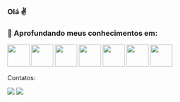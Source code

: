 ### Olá ✌️
<!--
<div>
<img height="180em" src="https://github-readme-stats.vercel.app/api/top-langs/?username=mateussales98&layout=compact&langs_count=7&theme=dracula"/>
<img height="180em" src="https://github-readme-stats.vercel.app/api?username=mateussales98&show_icons=true&theme=dracula&include_all_commits=true&count_private=true"/>
</div>
-->
<div> 


### 🎯 Aprofundando meus conhecimentos em:
  
  <img height="50"  src="https://cdn.jsdelivr.net/gh/devicons/devicon/icons/javascript/javascript-original.svg" />
  <img height="50"  src="https://cdn.jsdelivr.net/gh/devicons/devicon/icons/typescript/typescript-original.svg" />
  <img height="50"  src="https://cdn.jsdelivr.net/gh/devicons/devicon/icons/react/react-original-wordmark.svg" />
  <img height="50" src="https://cdn.jsdelivr.net/gh/devicons/devicon/icons/express/express-original.svg" />
  <img height="50" src="https://cdn.jsdelivr.net/gh/devicons/devicon/icons/nodejs/nodejs-original.svg" />
  <img height="50" src="https://cdn.jsdelivr.net/gh/devicons/devicon/icons/git/git-original.svg" />
  <img height="50" src="https://cdn.jsdelivr.net/gh/devicons/devicon/icons/figma/figma-original.svg" />
</div>

Contatos: 

<div>
<a href="https://www.linkedin.com/in/mateussales98" target="_blank"><img src="https://img.shields.io/badge/-LinkedIn-%230077B5?style=for-the-badge&logo=linkedin&logoColor=white" target="_blank"></a>   <a href="https://instagram.com/mateussales98" target="_blank"><img src="https://img.shields.io/badge/-Instagram-%23E4405F?style=for-the-badge&logo=instagram&logoColor=white" target="_blank"></a>
</div>

<!--
**mateussales98/mateussales98** is a ✨ _special_ ✨ repository because its `README.md` (this file) appears on your GitHub profile.

Here are some ideas to get you started:

- 🔭 I’m currently working on ...
- 🌱 I’m currently learning ...
- 👯 I’m looking to collaborate on ...
- 🤔 I’m looking for help with ...
- 💬 Ask me about ...
- 📫 How to reach me: ...
- 😄 Pronouns: ...
- ⚡ Fun fact: ...
-->
